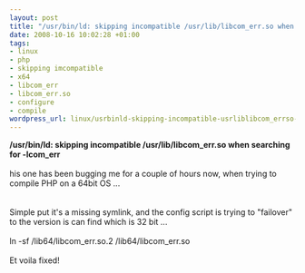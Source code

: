 ```yaml
--- 
layout: post
title: "/usr/bin/ld: skipping incompatible /usr/lib/libcom_err.so when searching for -lcom_err"
date: 2008-10-16 10:02:28 +01:00
tags: 
- linux
- php
- skipping imcompatible
- x64
- libcom_err
- libcom_err.so
- configure
- compile
wordpress_url: linux/usrbinld-skipping-incompatible-usrliblibcom_errso-when-searching-for-lcom_err
---
```

<b>/usr/bin/ld: skipping incompatible /usr/lib/libcom_err.so when searching for -lcom_err</b><br /><br />his one has been bugging me for a couple of hours now, when trying to compile PHP on a 64bit OS ...<br /><br /><br />Simple put it's a missing symlink, and the config script is trying to "failover" to the version is can find which is 32 bit ...<br /><br />ln -sf /lib64/libcom_err.so.2 /lib64/libcom_err.so<br /><br />Et voila fixed!<br /><br /><br />
